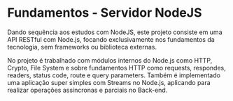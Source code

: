 # Fundamentos - Servidor NodeJS

Dando sequência aos estudos com NodeJS, este projeto consiste em uma API RESTful com Node.js, focando exclusivamente nos fundamentos da tecnologia, sem frameworks ou biblioteca externas. <br>

No projeto é trabalhado com módulos internos do Node.js como HTTP, Crypto, File System e sobre fundamentos HTTP como requests, respondes, readers, status code, route e query parameters. Também é implementado uma aplicação super simples com Streams no Node.js, aplicando para realizar operações assíncronas e parciais no Back-end. 
